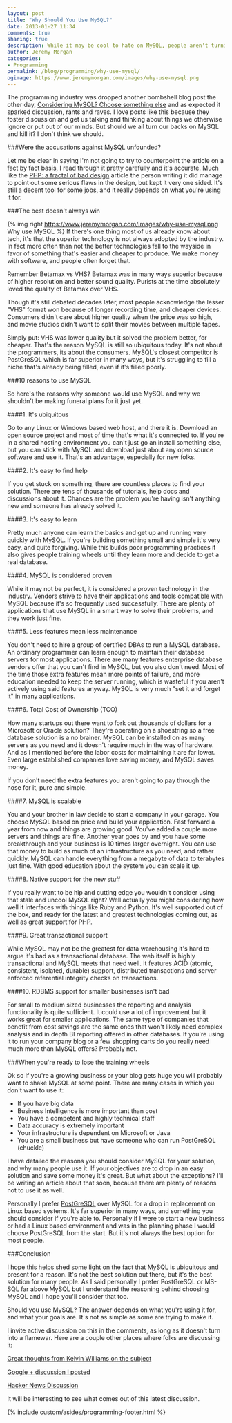 ```yaml
---
layout: post
title: "Why Should You Use MySQL?"
date: 2013-01-27 11:34
comments: true
sharing: true
description: While it may be cool to hate on MySQL, people aren't turning their backs on it in droves, and here's why.
author: Jeremy Morgan
categories:
- Programming
permalink: /blog/programming/why-use-mysql/
ogimage: https://www.jeremymorgan.com/images/why-use-mysql.png
---
```

The programming industry was dropped another bombshell blog post the other day, <a href="http://grimoire.ca/mysql/choose-something-else">Considering MySQL? Choose something else</a> and as expected it sparked discussion, rants and raves. I love posts like this because they foster discussion and get us talking and thinking about things we otherwise ignore or put out of our minds. But should we all turn our backs on MySQL and kill it? I don't think we should. 

<!-- more -->
###Were the accusations against MySQL unfounded?

Let me be clear in saying I'm not going to try to counterpoint the article on a fact by fact basis, I read through it pretty carefully and it's accurate. Much like the <a href="http://me.veekun.com/blog/2012/04/09/php-a-fractal-of-bad-design/">PHP: a fractal of bad design</a> article the person writing it did manage to point out some serious flaws in the design, but kept it very one sided. It's still a decent tool for some jobs, and it really depends on what you're using it for. 

###The best doesn't always win

{% img right https://www.jeremymorgan.com/images/why-use-mysql.png Why use MySQL %}
If there's one thing most of us already know about tech, it's that the superior technology is not always adopted by the industry. In fact more often than not the better technologies fall to the wayside in favor of something that's easier and cheaper to produce. We make money with software, and people often forget that. 

Remember Betamax vs VHS? Betamax was in many ways superior because of higher resolution and better sound quality. Purists at the time absolutely loved the quality of Betamax over VHS.

Though it's still debated decades later, most people acknowledge the lesser "VHS" format won because of longer recording time, and cheaper devices. Consumers didn't care about higher quality when the price was so high, and movie studios didn't want to split their movies between multiple tapes. 

Simply put: VHS was lower quality but it solved the problem better, for cheaper. That's the reason MySQL is still so ubiquitous today. It's not about the programmers, its about the consumers. MySQL's closest competitor is PostGreSQL which is far superior in many ways, but it's struggling to fill a niche that's already being filled, even if it's filled poorly. 

###10 reasons to use MySQL

So here's the reasons why someone would use MySQL and why we shouldn't be making funeral plans for it just yet. 

####1. It's ubiquitous

Go to any Linux or Windows based web host, and there it is. Download an open source project and most of time that's what it's connected to. If you're in a shared hosting environment you can't just go an install something else, but you can stick with MySQL and download just about any open source software and use it. That's an advantage, especially for new folks. 

####2. It's easy to find help

If you get stuck on something, there are countless places to find your solution. There are tens of thousands of tutorials, help docs and discussions about it. Chances are the problem you're having isn't anything new and someone has already solved it. 

####3. It's easy to learn

Pretty much anyone can learn the basics and get up and running very quickly with MySQL. If you're building something small and simple it's very easy, and quite forgiving. While this builds poor programming practices it also gives people training wheels until they learn more and decide to get a real database. 

####4. MySQL is considered proven

While it may not be perfect, it is considered a proven technology in the industry. Vendors strive to have their applications and tools compatible with MySQL because it's so frequently used successfully. There are plenty of applications that use MySQL in a smart way to solve their problems, and they work just fine.

####5. Less features mean less maintenance

You don't need to hire a group of certified DBAs to run a MySQL database. An ordinary programmer can learn enough to maintain their database servers for most applications. There are many features enterprise database vendors offer that you can't find in MySQL, but you also don't need. Most of the time those extra features mean more points of failure, and more education needed to keep the server running, which is wasteful if you aren't actively using said features anyway. MySQL is very much "set it and forget it" in many applications. 

####6. Total Cost of Ownership (TCO)

How many startups out there want to fork out thousands of dollars for a Microsoft or Oracle solution? They're operating on a shoestring so a free database solution is a no brainer. MySQL can be installed on as many servers as you need and it doesn't require much in the way of hardware. And as I mentioned before the labor costs for maintaining it are far lower. Even large established companies love saving money, and MySQL saves money. 

If you don't need the extra features you aren't going to pay through the nose for it, pure and simple. 

####7. MySQL is scalable

You and your brother in law decide to start a company in your garage. You choose MySQL based on price and build your application. Fast forward a year from now and things are growing good. You've added a couple more servers and things are fine. Another year goes by and you have some breakthrough and your business is 10 times larger overnight. You can use that money to build as much of an infrastructure as you need, and rather quickly. MySQL can handle everything from a megabyte of data to terabytes just fine. With good education about the system you can scale it up. 

####8. Native support for the new stuff

If you really want to be hip and cutting edge you wouldn't consider using that stale and uncool MySQL right? Well actually you might considering how well it interfaces with things like Ruby and Python. It's well supported out of the box, and ready for the latest and greatest technologies coming out, as well as great support for PHP. 

####9. Great transactional support

While MySQL may not be the greatest for data warehousing it's hard to argue it's bad as a transactional database. The web itself is highly transactional and MySQL meets that need well. It features ACID (atomic, consistent, isolated, durable) support, distributed transactions and server enforced referential integrity checks on transactions.

####10. RDBMS support for smaller businesses isn't bad

For small to medium sized businesses the reporting and analysis functionality is quite sufficient. It could use a lot of improvement but it works great for smaller applications. The same type of companies that benefit from cost savings are the same ones that won't likely need complex analysis and in depth BI reporting offered in other databases. If you're using it to run your company blog or a few shopping carts do you really need much more than MySQL offers? Probably not. 


###When you're ready to lose the training wheels

Ok so if you're a growing business or your blog gets huge you will probably want to shake MySQL at some point. There are many cases in which you don't want to use it:

* If you have big data
* Business Intelligence is more important than cost
* You have a competent and highly technical staff
* Data accuracy is extremely important
* Your infrastructure is dependent on Microsoft or Java
* You are a small business but have someone who can run PostGreSQL (chuckle)

I have detailed the reasons you should consider MySQL for your solution, and why many people use it. If your objectives are to drop in an easy solution and save some money it's great. But what about the exceptions? I'll be writing an article about that soon, because there are plenty of reasons not to use it as well. 

Personally I prefer <a href="http://www.postgresql.org/" rel="nofollow" target="_blank">PostGreSQL</a> over MySQL for a drop in replacement on Linux based systems. It's far superior in many ways, and something you should consider if you're able to. Personally if I were to start a new business or had a Linux based environment and was in the planning phase I would choose PostGreSQL from the start. But it's not always the best option for most people. 

###Conclusion

I hope this helps shed some light on the fact that MySQL is ubiquitous and present for a reason. It's not the best solution out there, but it's the best solution for many people. As I said personally I prefer PostGreSQL or MS-SQL far above MySQL but I understand the reasoning behind choosing MySQL and I hope you'll consider that too. 

Should you use MySQL? The answer depends on what you're using it for, and what your goals are. It's not as simple as some are trying to make it.

I invite active discussion on this in the comments, as long as it doesn't turn into a flamewar. Here are a couple other places where folks are discussing it:

<a href="https://plus.google.com/u/0/110987122726818254657/posts/4VnWmmWGikH">Great thoughts from Kelvin Williams on the subject</a>

<a href="https://plus.google.com/u/0/+JeremyMorgan/posts/5SS9Ezmy7Vr">Google + discussion I posted</a>

<a href="http://news.ycombinator.com/item?id=5122299">Hacker News Discussion</a>

It will be interesting to see what comes out of this latest discussion. 

{% include custom/asides/programming-footer.html %}


